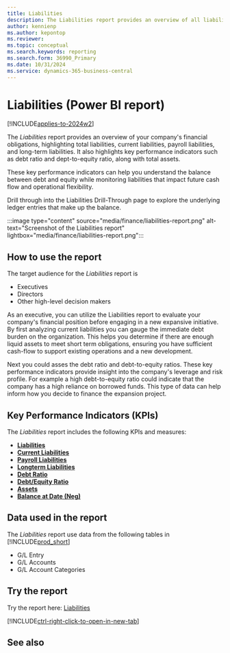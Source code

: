 ```yaml
---
title: Liabilities
description: The Liabilities report provides an overview of all liabilities broken down by current liabilities, payroll liabilities, and long-term liabilities. 
author: kennienp
ms.author: kepontop
ms.reviewer:
ms.topic: conceptual
ms.search.keywords: reporting
ms.search.form: 36990_Primary
ms.date: 10/31/2024
ms.service: dynamics-365-business-central
---
```


# Liabilities (Power BI report)

[!INCLUDE[applies-to-2024w2](includes/applies-to-2024w2.md)]

The *Liabilities* report provides an overview of your company's financial obligations, highlighting total liabilities, current liabilities, payroll liabilities, and long-term liabilities. It also highlights key performance indicators such as debt ratio and dept-to-equity ratio, along with total assets.

These key performance indicators can help you understand the balance between debt and equity while monitoring liabilities that impact future cash flow and operational flexibility. 

 Drill through into the Liabilities Drill-Through page to explore the underlying ledger entries that make up the balance. 

:::image type="content" source="media/finance/liabilities-report.png" alt-text="Screenshot of the Liabilities report" lightbox="media/finance/liabilities-report.png":::

## How to use the report

The target audience for the *Liabilities* report is
- Executives
- Directors
- Other high-level decision makers

As an executive, you can utilize the Liabilities report to evaluate your company's financial position before engaging in a new expansive initiative. By first analyzing current liabilities you can gauge the immediate debt burden on the organization. This helps you determine if there are enough liquid assets to meet short term obligations, ensuring you have sufficient cash-flow to support existing operations and a new development. 

Next you could asses the debt ratio and debt-to-equity ratios. These key performance indicators provide insight into the company's leverage and risk profile. For example a high debt-to-equity ratio could indicate that the company has a high reliance on borrowed funds. This type of data can help inform how you decide to finance the expansion project.  

## Key Performance Indicators (KPIs)

The *Liabilities* report includes the following KPIs and measures: 

- [**Liabilities**](####)
- [**Current Liabilities**](####)
- [**Payroll Liabilities**](####)
- [**Longterm Liabilities**](####)
- [**Debt Ratio**](####)
- [**Debt/Equity Ratio**](####)
- [**Assets**](####)
- [**Balance at Date (Neg)**](####)

## Data used in the report

The *Liabilities* report use data from the following tables in [!INCLUDE[prod_short](includes/prod_short.md)]

- G/L Entry
- G/L Accounts
- G/L Account Categories

## Try the report

Try the report here: [Liabilities](https://businesscentral.dynamics.com?page=36990)

[!INCLUDE[ctrl-right-click-to-open-in-new-tab](includes/ctrl-right-click-to-open-in-new-tab.md)]

## See also